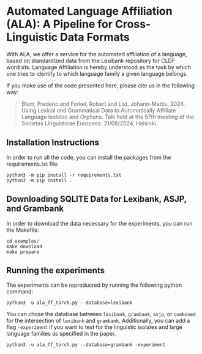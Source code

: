 # Automated Language Affiliation (ALA): A Pipeline for Cross-Linguistic Data Formats

With ALA, we offer a service for the automated affiliation of a language, based on standardized data from the Lexibank repository for CLDF wordlists. Language Affiliation is hereby understood as the task by which one tries to identify to which language family a given language belongs.

If you make use of the code presented here, please cite us in the following way:

> Blum, Frederic and Forkel, Robert and List, Johann-Mattis. 2024. Using Lexical and Grammatical Data to Automatically Affiliate Language Isolates and Orphans. Talk held at the 57th meeting of the Societas Linguisticae Europaea. 21/08/2024, Helsinki.

## Installation Instructions

In order to run all the code, you can install the packages from the requirements.txt file:

```shell
python3 -m pip install -r requirements.txt
python3 -m pip install .
```

## Downloading SQLITE Data for Lexibank, ASJP, and Grambank

In order to download the data necessary for the experiments, you can run the Makefile:

```shell
cd examples/
make download
make prepare
```

## Running the experiments

The experiments can be reproducred by running the following python command:

```shell
python3 -u ala_ff_torch.py --database=lexibank
```

You can chose the database between `lexibank`, `grambank`, `asjp`, or `combined` for the intersection of `lexibank` and `grambank`. Additionally, you can add a flag `-experiment` if you want to test for the linguistic isolates and large language families as specified in the paper.

```shell
python3 -u ala_ff_torch.py --database=grambank -experiment
```
